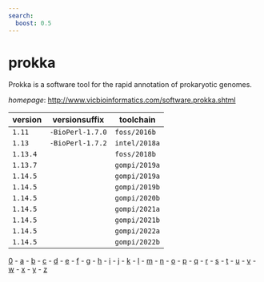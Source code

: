 ```yaml
---
search:
  boost: 0.5
---
```

# prokka

Prokka is a software tool for the rapid annotation of prokaryotic genomes.

*homepage*: <http://www.vicbioinformatics.com/software.prokka.shtml>

version | versionsuffix | toolchain
--------|---------------|----------
``1.11`` | ``-BioPerl-1.7.0`` | ``foss/2016b``
``1.13`` | ``-BioPerl-1.7.2`` | ``intel/2018a``
``1.13.4`` |  | ``foss/2018b``
``1.13.7`` |  | ``gompi/2019a``
``1.14.5`` |  | ``gompi/2019a``
``1.14.5`` |  | ``gompi/2019b``
``1.14.5`` |  | ``gompi/2020b``
``1.14.5`` |  | ``gompi/2021a``
``1.14.5`` |  | ``gompi/2021b``
``1.14.5`` |  | ``gompi/2022a``
``1.14.5`` |  | ``gompi/2022b``

[0](../0/index.md) - [a](../a/index.md) - [b](../b/index.md) - [c](../c/index.md) - [d](../d/index.md) - [e](../e/index.md) - [f](../f/index.md) - [g](../g/index.md) - [h](../h/index.md) - [i](../i/index.md) - [j](../j/index.md) - [k](../k/index.md) - [l](../l/index.md) - [m](../m/index.md) - [n](../n/index.md) - [o](../o/index.md) - [p](../p/index.md) - [q](../q/index.md) - [r](../r/index.md) - [s](../s/index.md) - [t](../t/index.md) - [u](../u/index.md) - [v](../v/index.md) - [w](../w/index.md) - [x](../x/index.md) - [y](../y/index.md) - [z](../z/index.md)

